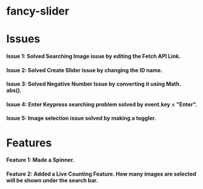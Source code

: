 # fancy-slider
# Issues
#### Issue 1: Solved Searching Image issue by editing the Fetch API Link.
#### Issue 2: Solved Create Slider issue by changing the ID name.
#### Issue 3: Solved Negative Number Issue by converting it using Math. abs().
#### Issue 4: Enter Keypress searching problem solved by event.key = "Enter".
#### Issue 5: Image selection issue solved by making a toggler.


# Features
#### Feature 1: Made a Spinner.
#### Feature 2: Added a Live Counting Feature. How many images are selected will be shown under the search bar.

